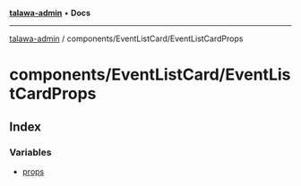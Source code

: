 [**talawa-admin**](../../../README.md) • **Docs**

***

[talawa-admin](../../../modules.md) / components/EventListCard/EventListCardProps

# components/EventListCard/EventListCardProps

## Index

### Variables

- [props](variables/props.md)
